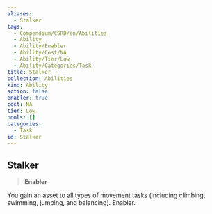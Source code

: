 ```yaml
---
aliases:
  - Stalker
tags:
  - Compendium/CSRD/en/Abilities
  - Ability
  - Ability/Enabler
  - Ability/Cost/NA
  - Ability/Tier/Low
  - Ability/Categories/Task
title: Stalker
collection: Abilities
kind: Ability
action: false
enabler: true
cost: NA
tier: Low
pools: []
categories:
  - Task
id: Stalker
---
```

## Stalker    
>**Enabler**  
    
You gain an asset to all types of movement tasks (including climbing, swimming, jumping, and balancing). Enabler.
